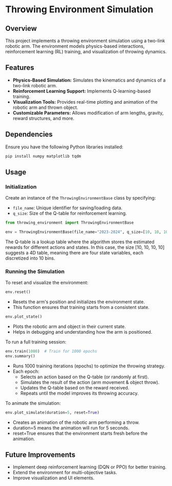 # Throwing Environment Simulation

## Overview
This project implements a throwing environment simulation using a two-link robotic arm. The environment models physics-based interactions, reinforcement learning (RL) training, and visualization of throwing dynamics.

## Features
- **Physics-Based Simulation:** Simulates the kinematics and dynamics of a two-link robotic arm.
- **Reinforcement Learning Support:** Implements Q-learning-based training.
- **Visualization Tools:** Provides real-time plotting and animation of the robotic arm and thrown object.
- **Customizable Parameters:** Allows modification of arm lengths, gravity, reward structures, and more.

## Dependencies
Ensure you have the following Python libraries installed:

```bash
pip install numpy matplotlib tqdm
```

## Usage
### Initialization
Create an instance of the `ThrowingEnvironmentBase` class by specifying:
- `file_name`: Unique identifier for saving/loading data.
- `q_size`: Size of the Q-table for reinforcement learning.

```python
from throwing_environment import ThrowingEnvironmentBase

env = ThrowingEnvironmentBase(file_name="2023-2024", q_size=[10, 10, 10, 10])
```
The Q-table is a lookup table where the algorithm stores the estimated rewards for different actions and states. In this case, the size [10, 10, 10, 10] suggests a 4D table, meaning there are four state variables, each discretized into 10 bins.

### Running the Simulation
To reset and visualize the environment:

```python
env.reset()
```
- Resets the arm's position and initializes the environment state.
- This function ensures that training starts from a consistent state.

```python
env.plot_state()
```
- Plots the robotic arm and object in their current state.
- Helps in debugging and understanding how the arm is positioned.

To run a full training session:

```python
env.train(1000)  # Train for 1000 epochs
env.summary()
```
- Runs 1000 training iterations (epochs) to optimize the throwing strategy.
- Each epoch:
  - Selects an action based on the Q-table (or randomly at first).
  - Simulates the result of the action (arm movement & object throw).
  - Updates the Q-table based on the reward received.
  - Repeats until the model improves its throwing accuracy.


To animate the simulation:

```python
env.plot_simulate(duration=5, reset=True)
```
- Creates an animation of the robotic arm performing a throw.
- duration=5 means the animation will run for 5 seconds.
- reset=True ensures that the environment starts fresh before the animation.

## Future Improvements
- Implement deep reinforcement learning (DQN or PPO) for better training.
- Extend the environment for multi-objective tasks.
- Improve visualization and UI elements.


